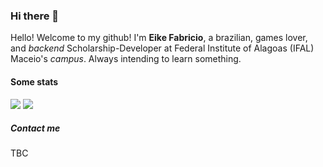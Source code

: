### Hi there 👋

Hello! Welcome to my github! I'm **Eike Fabricio**, a brazilian, games lover, and *backend* Scholarship-Developer at Federal Institute of Alagoas (IFAL) Maceio's *campus*. Always intending to learn something.

#### Some stats

<div style="flex: 1, align-items: 'center' ">
<img src="https://github-readme-stats.vercel.app/api/?username=eikefab&show_icons=true&title_color=4F8CC9&text_color=9f9f9f&bg_color=00000000&hide_border=true&icon_color=4F8CC9&hide_title=true&count_private=true" />
<img src="https://github-readme-stats.vercel.app/api/top-langs/?username=eikefab&theme=dark&hide_border=true&show_icons=true&title_color=4F8CC9&text_color=9f9f9f&bg_color=00000000" />
</div>

##### Contact me

TBC
